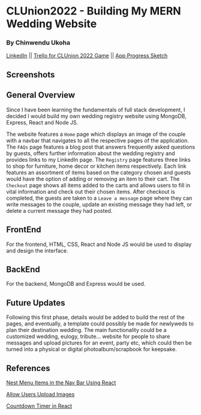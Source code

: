 # CLUnion2022 - Building My MERN Wedding Website

### By Chinwendu Ukoha

[LinkedIn](https://www.linkein.com/in/chinwenduukoha) ||
[Trello for CLUnion 2022 Game](https://trello.com/b/awOqesCe/clunion-full-stack-wedding-site) ||
[App Progress Sketch](https://app.diagrams.net/?src=about#Hcchinw%2FCLUnion2022%2Fmain%2FUntitled%20Diagram.drawio)

## Screenshots

## General Overview

Since I have been learning the fundamentals of full stack development, I decided I would build my own wedding registry website using MongoDB, Express, React and Node JS.

The website features a `Home` page which displays an image of the couple with a navbar that navigates to all the respective pages of the application. The `FAQs` page features a blog post that answers frequently asked questions by guests, offers further information about the wedding registry and provides links to my LinkedIn page. The `Registry` page features three links to shop for furniture, home decor or kitchen items respectively. Each link features an assortment of items based on the category chosen and guests would have the option of adding or removing an item to their cart. The `Checkout` page shows all items added to the carts and allows users to fill in vital information and check out their chosen items. After checkout is completed, the guests are taken to a `Leave a message` page where they can write messages to the couple, update an existing message they had left, or delete a current message they had posted.

## FrontEnd

For the frontend, HTML, CSS, React and Node JS would be used to display and design the interface.

## BackEnd

For the backend, MongoDB and Express would be used.

## Future Updates

Following this first phase, details would be added to build the rest of the pages, and eventually, a template could possibly be made for newlyweds to plan their destination wedding. The main functionality could be a customized wedding, eulogy, tribute... website for people to share messages and upload pictures for an event, party etc, which could then be turned into a physical or digital photoalbum/scrapbook for keepsake.

## References

[Nest Menu Items in the Nav Bar Using React](https://www.youtube.com/watch?app=desktop&v=IF6k0uZuypA)

[Allow Users Upload Images](https://codeburst.io/react-image-upload-with-kittens-cc96430eaece)

[Countdown Timer in React](https://www.npmjs.com/package/react-date-countdown-timer)
